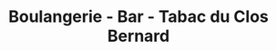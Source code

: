 ---
title: "Boulangerie - Bar - Tabac du Clos Bernard"
url: /avoudrey/boulangerie-bar-tabac-du-clos-bernard/
shop: boulangerie
---